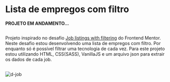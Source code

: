 # Lista de empregos com filtro
**PROJETO EM ANDAMENTO...**
##
Projeto inspirado no desafio <a href="https://www.frontendmentor.io/challenges/job-listings-with-filtering-ivstIPCt/">Job listings with filtering</a> do Frontend Mentor.
Neste desafio estou desenvolvendo uma lista de empregos com filtro. Por enquanto só é possível filtrar uma tecnologia de cada vez. Para este projeto estou utilizando HTML, CSS(SASS), VanillaJS e um arquivo json para extrair os dados de cada job.
##
![d-job](https://user-images.githubusercontent.com/86975073/140619364-90dfee41-68ab-4d9c-b3db-33fb70b7c3ed.JPG)
